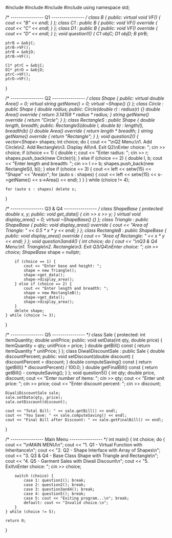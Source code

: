 #include <iostream>
#include <vector>
#include <iomanip>
#include <string>
using namespace std;

/* ---------------- Q1 ---------------- */
class B {
public:
    virtual void VF() {
        cout << "B" << endl;
    }
};
class C1 : public B {
public:
    void VF() override {
        cout << "C" << endl;
    }
};
class D1 : public B {
public:
    void VF() override {
        cout << "D" << endl;
    }
};
void question1() {
    C1 objC;
    D1 objD;
    B* ptrB;

    ptrB = &objC;
    ptrB->VF();
    ptrB = &objD;
    ptrB->VF();

    C1* ptrC = &objC;
    D1* ptrD = &objD;
    ptrC->VF();
    ptrD->VF();
}

/* ---------------- Q2 ---------------- */
class Shape {
public:
    virtual double Area() = 0;
    virtual string getName() = 0;
    virtual ~Shape() {}
};
class Circle : public Shape {
    double radius;
public:
    Circle(double r) : radius(r) {}
    double Area() override { return 3.14159 * radius * radius; }
    string getName() override { return "Circle"; }
};
class RectangleS : public Shape {
    double length, breadth;
public:
    RectangleS(double l, double b) : length(l), breadth(b) {}
    double Area() override { return length * breadth; }
    string getName() override { return "Rectangle"; }
};
void question2() {
    vector<Shape*> shapes;
    int choice;
    do {
        cout << "\nQ2 Menu:\n1. Add Circle\n2. Add Rectangle\n3. Display All\n4. Exit Q2\nEnter choice: ";
        cin >> choice;
        if (choice == 1) {
            double r;
            cout << "Enter radius: ";
            cin >> r;
            shapes.push_back(new Circle(r));
        } else if (choice == 2) {
            double l, b;
            cout << "Enter length and breadth: ";
            cin >> l >> b;
            shapes.push_back(new RectangleS(l, b));
        } else if (choice == 3) {
            cout << left << setw(15) << "Shape" << "Area\n";
            for (auto s : shapes) {
                cout << left << setw(15) << s->getName() << s->Area() << endl;
            }
        }
    } while (choice != 4);

    for (auto s : shapes) delete s;
}

/* ---------------- Q3 & Q4 ---------------- */
class ShapeBase {
protected:
    double x, y;
public:
    void get_data() {
        cin >> x >> y;
    }
    virtual void display_area() = 0;
    virtual ~ShapeBase() {}
};
class Triangle : public ShapeBase {
public:
    void display_area() override {
        cout << "Area of Triangle: " << 0.5 * x * y << endl;
    }
};
class RectangleB : public ShapeBase {
public:
    void display_area() override {
        cout << "Area of Rectangle: " << x * y << endl;
    }
};
void question3and4() {
    int choice;
    do {
        cout << "\nQ3 & Q4 Menu:\n1. Triangle\n2. Rectangle\n3. Exit Q3/Q4\nEnter choice: ";
        cin >> choice;
        ShapeBase* shape = nullptr;

        if (choice == 1) {
            cout << "Enter base and height: ";
            shape = new Triangle();
            shape->get_data();
            shape->display_area();
        } else if (choice == 2) {
            cout << "Enter length and breadth: ";
            shape = new RectangleB();
            shape->get_data();
            shape->display_area();
        }
        delete shape;
    } while (choice != 3);
}

/* ---------------- Q5 ---------------- */
class Sale {
protected:
    int itemQuantity;
    double unitPrice;
public:
    void setData(int qty, double price) {
        itemQuantity = qty;
        unitPrice = price;
    }
    double getBill() const {
        return itemQuantity * unitPrice;
    }
};
class DiwaliDiscountSale : public Sale {
    double discountPercent;
public:
    void setDiscount(double discount) {
        discountPercent = discount;
    }
    double computeSaving() const {
        return (getBill() * discountPercent) / 100.0;
    }
    double getFinalBill() const {
        return getBill() - computeSaving();
    }
};
void question5() {
    int qty;
    double price, discount;
    cout << "Enter number of items: ";
    cin >> qty;
    cout << "Enter unit price: ";
    cin >> price;
    cout << "Enter discount percent: ";
    cin >> discount;

    DiwaliDiscountSale sale;
    sale.setData(qty, price);
    sale.setDiscount(discount);

    cout << "Total Bill: " << sale.getBill() << endl;
    cout << "You Save: " << sale.computeSaving() << endl;
    cout << "Final Bill after Discount: " << sale.getFinalBill() << endl;
}

/* ---------------- Main Menu ---------------- */
int main() {
    int choice;
    do {
        cout << "\nMAIN MENU\n";
        cout << "1. Q1 - Virtual Function with Inheritance\n";
        cout << "2. Q2 - Shape Interface with Array of Shapes\n";
        cout << "3. Q3 & Q4 - Base Class Shape with Triangle and Rectangle\n";
        cout << "4. Q5 - Garment Sales with Diwali Discount\n";
        cout << "5. Exit\nEnter choice: ";
        cin >> choice;

        switch (choice) {
            case 1: question1(); break;
            case 2: question2(); break;
            case 3: question3and4(); break;
            case 4: question5(); break;
            case 5: cout << "Exiting program...\n"; break;
            default: cout << "Invalid choice.\n";
        }
    } while (choice != 5);

    return 0;
}
